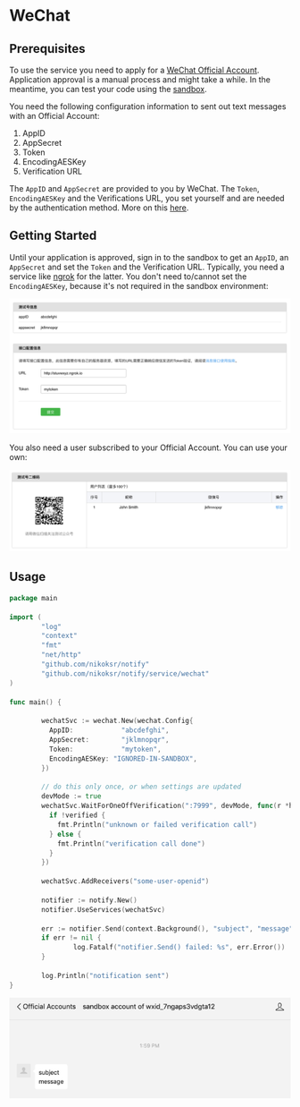 # WeChat

## Prerequisites

To use the service you need to apply for a [WeChat Official Account](https://mp.weixin.qq.com).
Application approval is a manual process and might take a while. In the meantime, you
can test your code using the [sandbox](https://developers.weixin.qq.com/sandbox).

You need the following configuration information to sent out text messages with an Official Account:

1. AppID
2. AppSecret
3. Token
4. EncodingAESKey
5. Verification URL

The `AppID` and `AppSecret` are provided to you by WeChat. The `Token`, `EncodingAESKey` and
the Verifications URL, you set yourself and are needed by the authentication method. More on
this [here](https://developers.weixin.qq.com/doc/offiaccount/en/Basic_Information/Access_Overview.html).

## Getting Started

Until your application is approved, sign in to the sandbox to get an `AppID`, an `AppSecret` and
set the `Token` and the Verification URL. Typically, you need a service like [ngrok](https://ngrok.com/)
for the latter. You don't need to/cannot set the `EncodingAESKey`, because it's not required in the
sandbox environment:

![wechat_sandbox_1.png](img/wechat_sandbox_1.png)

You also need a user subscribed to your Official Account. You can use your own:

![wechat_sandbox_2.png](img/wechat_sandbox_2.png)

## Usage


```go
package main

import (
        "log"
        "context"
        "fmt"
        "net/http"
        "github.com/nikoksr/notify"
        "github.com/nikoksr/notify/service/wechat"
)

func main() {

        wechatSvc := wechat.New(wechat.Config{
          AppID:     		"abcdefghi",
          AppSecret: 		"jklmnopqr",
          Token:     		"mytoken",
          EncodingAESKey: "IGNORED-IN-SANDBOX",
        })

        // do this only once, or when settings are updated
        devMode := true
        wechatSvc.WaitForOneOffVerification(":7999", devMode, func(r *http.Request, verified bool) {
          if !verified {
            fmt.Println("unknown or failed verification call")
          } else {
            fmt.Println("verification call done")
          }
        })

        wechatSvc.AddReceivers("some-user-openid")

        notifier := notify.New()
        notifier.UseServices(wechatSvc)

        err := notifier.Send(context.Background(), "subject", "message")
        if err != nil {
                log.Fatalf("notifier.Send() failed: %s", err.Error())
        }

        log.Println("notification sent")
}
```

![wechat_usage.png](img/wechat_usage.png)

